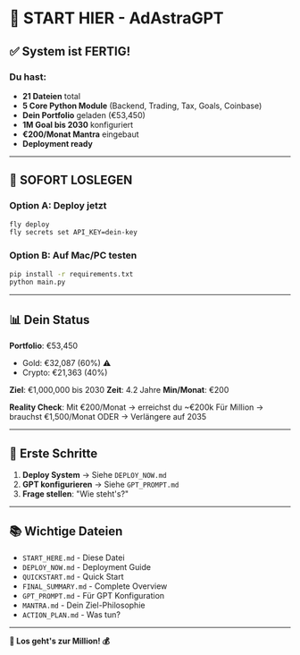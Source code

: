 # 🚀 START HIER - AdAstraGPT

## ✅ System ist FERTIG!

### Du hast:
- **21 Dateien** total
- **5 Core Python Module** (Backend, Trading, Tax, Goals, Coinbase)
- **Dein Portfolio** geladen (€53,450)
- **1M Goal bis 2030** konfiguriert
- **€200/Monat Mantra** eingebaut
- **Deployment ready**

---

## 🎯 SOFORT LOSLEGEN

### Option A: Deploy jetzt
```bash
fly deploy
fly secrets set API_KEY=dein-key
```

### Option B: Auf Mac/PC testen
```bash
pip install -r requirements.txt
python main.py
```

---

## 📊 Dein Status

**Portfolio**: €53,450
- Gold: €32,087 (60%) ⚠️
- Crypto: €21,363 (40%)

**Ziel**: €1,000,000 bis 2030
**Zeit**: 4.2 Jahre
**Min/Monat**: €200

**Reality Check**:
Mit €200/Monat → erreichst du ~€200k
Für Million → brauchst €1,500/Monat ODER
→ Verlängere auf 2035

---

## 🎯 Erste Schritte

1. **Deploy System** → Siehe `DEPLOY_NOW.md`
2. **GPT konfigurieren** → Siehe `GPT_PROMPT.md`
3. **Frage stellen**: "Wie steht's?"

---

## 📚 Wichtige Dateien

- `START_HERE.md` - Diese Datei
- `DEPLOY_NOW.md` - Deployment Guide
- `QUICKSTART.md` - Quick Start
- `FINAL_SUMMARY.md` - Complete Overview
- `GPT_PROMPT.md` - Für GPT Konfiguration
- `MANTRA.md` - Dein Ziel-Philosophie
- `ACTION_PLAN.md` - Was tun?

---

**🎯 Los geht's zur Million! 💰**

